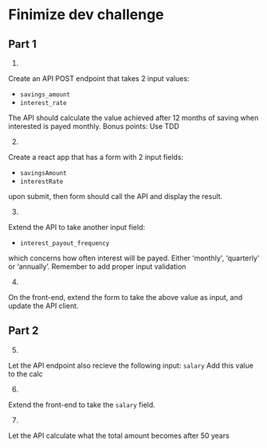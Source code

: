 # Finimize dev challenge

## Part 1

1.
Create an API POST endpoint that takes 2 input values:

* `savings_amount`
* `interest_rate`

The API should calculate the value achieved after 12 months of saving when interested is payed monthly.
Bonus points: Use TDD

2.
Create a react app that has a form with 2 input fields:

* `savingsAmount`
* `interestRate`

upon submit, then form should call the API and display the result.

3.
Extend the API to take another input field:

* `interest_payout_frequency`

which concerns how often interest will be payed. Either ‘monthly', ‘quarterly' or ‘annually’. Remember to add proper input validation

4.
On the front-end, extend the form to take the above value as input, and update the API client.

## Part 2

5.
Let the API endpoint also recieve the following input:
`salary`
Add this value to the calc

6.
Extend the front-end to take the `salary` field.

7.
Let the API calculate what the total amount becomes after 50 years
